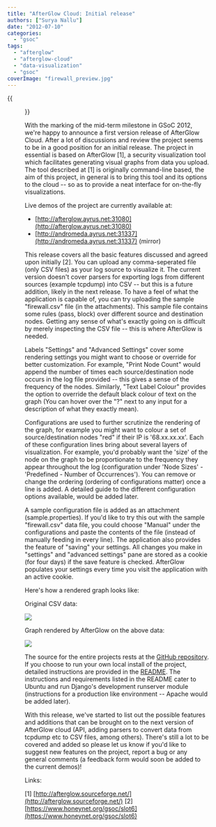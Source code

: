 ```yaml
---
title: "AfterGlow Cloud: Initial release"
authors: ["Surya Nallu"]
date: "2012-07-10"
categories: 
  - "gsoc"
tags: 
  - "afterglow"
  - "afterglow-cloud"
  - "data-visualization"
  - "gsoc"
coverImage: "firewall_preview.jpg"
---
```

{{<figure src="images/banner.png" alt="Banner" width="50%">}}

With the marking of the mid-term milestone in GSoC 2012, we're happy to announce a first version release of AfterGlow Cloud. After a lot of discussions and review the project seems to be in a good position for an initial release. The project in essential is based on AfterGlow \[1\], a security visualization tool which facilitates generating visual graphs from data you upload. The tool described at \[1\] is originally command-line based, the aim of this project, in general is to bring this tool and its options to the cloud -- so as to provide a neat interface for on-the-fly visualizations.

Live demos of the project are currently available at:

- [http://afterglow.ayrus.net:31080](http://afterglow.ayrus.net:31080)
- [http://andromeda.ayrus.net:31337](http://andromeda.ayrus.net:31337) (mirror)

This release covers all the basic features discussed and agreed upon initially \[2\]. You can upload any comma-seperated file (only CSV files) as your log source to visualize it. The current version doesn't cover parsers for exporting logs from different sources (example tcpdump) into CSV -- but this is a future addition, likely in the next release. To have a feel of what the application is capable of, you can try uploading the sample "firewall.csv" file (in the attachments). This sample file contains some rules (pass, block) over different source and destination nodes. Getting any sense of what's exactly going on is difficult by merely inspecting the CSV file -- this is where AfterGlow is needed.

Labels "Settings" and "Advanced Settings" cover some rendering settings you might want to choose or override for better customization. For example, "Print Node Count" would append the number of times each source/destination node occurs in the log file provided -- this gives a sense of the frequency of the nodes. Similarly, "Text Label Colour" provides the option to override the default black colour of text on the graph (You can hover over the "?" next to any input for a description of what they exactly mean).

Configurations are used to further scrutinize the rendering of the graph, for example you might want to colour a set of source/destination nodes "red" if their IP is '68.xx.xx.xx'. Each of these configuration lines bring about several layers of visualization. For example, you'd probably want the 'size' of the node on the graph to be proportionate to the frequency they appear throughout the log (configuration under 'Node Sizes' - 'Predefined - Number of Occurrences'). You can remove or change the ordering (ordering of configurations matter) once a line is added. A detailed guide to the different configuration options available, would be added later.

A sample configuration file is added as an attachment (sample.properties). If you'd like to try this out with the sample "firewall.csv" data file, you could choose "Manual" under the configurations and paste the contents of the file (instead of manually feeding in every line). The application also provides the feature of "saving" your settings. All changes you make in "settings" and "advanced settings" pane are stored as a cookie (for four days) if the save feature is checked. AfterGlow populates your settings every time you visit the application with an active cookie.

Here's how a rendered graph looks like:

Original CSV data:

![](images/drupal_image_889.jpg)

Graph rendered by AfterGlow on the above data:

![](images/drupal_image_891.jpg)

The source for the entire projects rests at the [GitHub repository](https://github.com/ayrus/afterglow-cloud). If you choose to run your own local install of the project, detailed instructions are provided in the [README](https://github.com/ayrus/afterglow-cloud/blob/master/README). The instructions and requirements listed in the README cater to Ubuntu and run Django's development runserver module (instructions for a production like environment -- Apache would be added later).

With this release, we've started to list out the possible features and additions that can be brought on to the next version of AfterGlow cloud (API, adding parsers to convert data from tcpdump etc to CSV files, among others). There's still a lot to be covered and added so please let us know if you'd like to suggest new features on the project, report a bug or any general comments (a feedback form would soon be added to the current demos)!

Links:

\[1\] [http://afterglow.sourceforge.net/](http://afterglow.sourceforge.net/) \[2\] [https://www.honeynet.org/gsoc/slot6](https://www.honeynet.org/gsoc/slot6)
